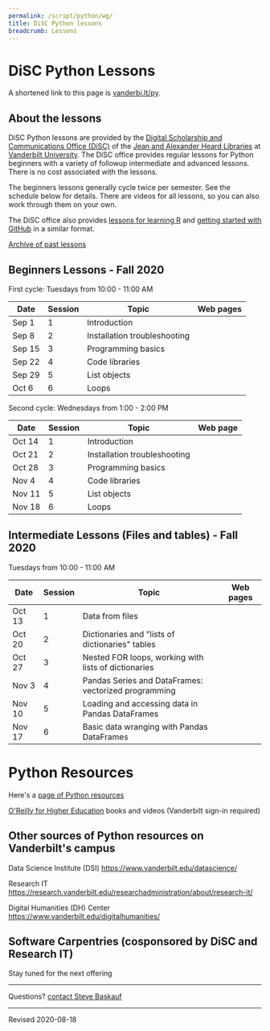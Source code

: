```yaml
---
permalink: /script/python/wg/
title: DiSC Python lessons
breadcrumb: Lessons
---
```


# DiSC Python Lessons

A shortened link to this page is [vanderbi.lt/py](http://vanderbi.lt/py).

## About the lessons

DiSC Python lessons are provided by the [Digital Scholarship and Communications Office (DiSC)](https://www.library.vanderbilt.edu/scholarly/) of the [Jean and Alexander Heard Libraries](https://www.library.vanderbilt.edu/) at [Vanderbilt University](https://www.vanderbilt.edu/).  The DiSC office provides regular lessons for Python beginners with a variety of followup intermediate and advanced lessons. There is no cost associated with the lessons.

The beginners lessons generally cycle twice per semester.  See the schedule below for details.  There are videos for all lessons, so you can also work through them on your own.

The DiSC office also provides [lessons for learning R](http://vanderbi.lt/r) and [getting started with GitHub](vanderbi.lt/github) in a similar format.

[Archive of past lessons](../archive/)


## Beginners Lessons - Fall 2020

First cycle: Tuesdays from 10:00 - 11:00 AM

| Date | Session | Topic | Web pages |
|---|---|---|---|
| Sep 1 | 1 | Introduction |  |
| Sep 8 | 2 | Installation troubleshooting |  |
| Sep 15 | 3 | Programming basics |  |
| Sep 22 | 4 | Code libraries |  |
| Sep 29 | 5 | List objects |  |
| Oct 6 | 6 | Loops |  |

Second cycle: Wednesdays from 1:00 - 2:00 PM

| Date | Session | Topic | Web page |
|---|---|---|---|
| Oct 14 | 1 | Introduction |  |
| Oct 21 | 2 | Installation troubleshooting |  |
| Oct 28 | 3 | Programming basics |  |
| Nov 4 | 4 | Code libraries |  |
| Nov 11 | 5 | List objects |  |
| Nov 18 | 6 | Loops |  |


## Intermediate Lessons (Files and tables) - Fall 2020

Tuesdays from 10:00 - 11:00 AM

| Date | Session | Topic | Web pages |
|---|---|---|---|
| Oct 13 | 1 | Data from files |  |
| Oct 20 | 2 | Dictionaries and "lists of dictionaries" tables |  |
| Oct 27 | 3 | Nested FOR loops, working with lists of dictionaries |  |
| Nov 3 | 4 | Pandas Series and DataFrames: vectorized programming |  |
| Nov 10 | 5 | Loading and accessing data in Pandas DataFrames |  |
| Nov 17 | 6 | Basic data wranging with Pandas DataFrames |  |

# Python Resources

Here's a [page of Python resources](../)

[O'Reilly for Higher Education](http://www.library.vanderbilt.edu/eres?id=1676) books and videos (Vanderbilt sign-in required)

## Other sources of Python resources on Vanderbilt's campus

Data Science Institute (DSI) <https://www.vanderbilt.edu/datascience/>

Research IT <https://research.vanderbilt.edu/researchadministration/about/research-it/>

Digital Humanities (DH) Center <https://www.vanderbilt.edu/digitalhumanities/>

## Software Carpentries (cosponsored by DiSC and Research IT)

Stay tuned for the next offering

--------------------

Questions? [contact Steve Baskauf](mailto:steve.baskauf@vanderbilt.edu)

----
Revised 2020-08-18
